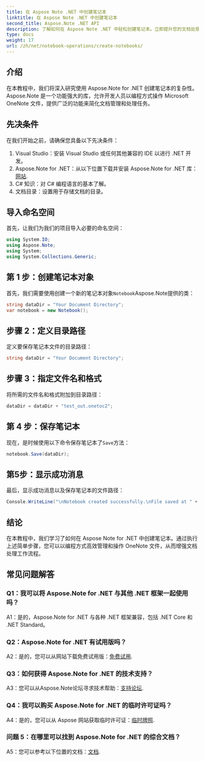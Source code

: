 ```yaml
---
title: 在 Aspose Note .NET 中创建笔记本
linktitle: 在 Aspose Note .NET 中创建笔记本
second_title: Aspose.Note .NET API
description: 了解如何在 Aspose Note .NET 中轻松创建笔记本。立即提升您的文档处理工作流程。
type: docs
weight: 17
url: /zh/net/notebook-operations/create-notebooks/
---
```

## 介绍

在本教程中，我们将深入研究使用 Aspose.Note for .NET 创建笔记本的复杂性。 Aspose.Note 是一个功能强大的库，允许开发人员以编程方式操作 Microsoft OneNote 文件，提供广泛的功能来简化文档管理和处理任务。

## 先决条件

在我们开始之前，请确保您具备以下先决条件：

1. Visual Studio：安装 Visual Studio 或任何其他兼容的 IDE 以进行 .NET 开发。
2.  Aspose.Note for .NET：从以下位置下载并安装 Aspose.Note for .NET 库：[网站](https://releases.aspose.com/note/net/).
3. C# 知识：对 C# 编程语言的基本了解。
4. 文档目录：设置用于存储文档的目录。

## 导入命名空间

首先，让我们为我们的项目导入必要的命名空间：

```csharp
using System.IO;
using Aspose.Note;
using System;
using System.Collections.Generic;
```

## 第 1 步：创建笔记本对象

首先，我们需要使用创建一个新的笔记本对象`Notebook`Aspose.Note提供的类：

```csharp
string dataDir = "Your Document Directory";
var notebook = new Notebook();
```

## 步骤 2：定义目录路径

定义要保存笔记本文件的目录路径：

```csharp
string dataDir = "Your Document Directory";
```

## 步骤 3：指定文件名和格式

将所需的文件名和格式附加到目录路径：

```csharp
dataDir = dataDir + "test_out.onetoc2";
```

## 第 4 步：保存笔记本

现在，是时候使用以下命令保存笔记本了`Save`方法：

```csharp
notebook.Save(dataDir);
```

## 第5步：显示成功消息

最后，显示成功消息以及保存笔记本的文件路径：

```csharp
Console.WriteLine("\nNotebook created successfully.\nFile saved at " + dataDir);
```

## 结论

在本教程中，我们学习了如何在 Aspose Note for .NET 中创建笔记本。通过执行上述简单步骤，您可以以编程方式高效管理和操作 OneNote 文件，从而增强文档处理工作流程。

## 常见问题解答

### Q1：我可以将 Aspose.Note for .NET 与其他 .NET 框架一起使用吗？

A1：是的，Aspose.Note for .NET 与各种 .NET 框架兼容，包括 .NET Core 和 .NET Standard。

### Q2：Aspose.Note for .NET 有试用版吗？

 A2：是的，您可以从网站下载免费试用版：[免费试用](https://releases.aspose.com/).

### Q3：如何获得 Aspose.Note for .NET 的技术支持？

 A3：您可以从Aspose.Note论坛寻求技术帮助：[支持论坛](https://forum.aspose.com/c/note/28).

### Q4：我可以购买 Aspose.Note for .NET 的临时许可证吗？

A4：是的，您可以从 Aspose 网站获取临时许可证：[临时牌照](https://purchase.aspose.com/temporary-license/).

### 问题 5：在哪里可以找到 Aspose.Note for .NET 的综合文档？

 A5：您可以参考以下位置的文档：[文档](https://reference.aspose.com/note/net/).


